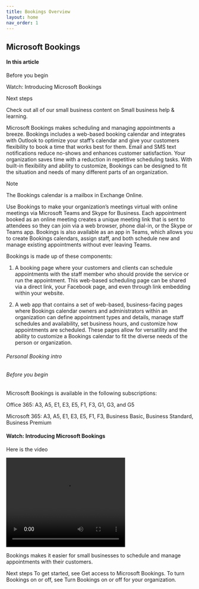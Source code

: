 ```yaml
---
title: Bookings Overview
layout: home
nav_order: 1
---
```

## Microsoft Bookings ##
#### In this article ####

Before you begin

Watch: Introducing Microsoft Bookings

Next steps


Check out all of our small business content on Small business help & learning.

Microsoft Bookings makes scheduling and managing appointments a breeze. Bookings includes a web-based booking calendar and integrates with Outlook to optimize your staff’s calendar and give your customers flexibility to book a time that works best for them. Email and SMS text notifications reduce no-shows and enhances customer satisfaction. Your organization saves time with a reduction in repetitive scheduling tasks. With built-in flexibility and ability to customize, Bookings can be designed to fit the situation and needs of many different parts of an organization.

 Note

The Bookings calendar is a mailbox in Exchange Online.

Use Bookings to make your organization’s meetings virtual with online meetings via Microsoft Teams and Skype for Business. Each appointment booked as an online meeting creates a unique meeting link that is sent to attendees so they can join via a web browser, phone dial-in, or the Skype or Teams app. Bookings is also available as an app in Teams, which allows you to create Bookings calendars, assign staff, and both schedule new and manage existing appointments without ever leaving Teams.

Bookings is made up of these components:

1. A booking page where your customers and clients can schedule appointments with the staff member who should provide the service or run the appointment. This web-based scheduling page can be shared via a direct link, your Facebook page, and even through link embedding within your website.

2. A web app that contains a set of web-based, business-facing pages where Bookings calendar owners and administrators within an organization can define appointment types and details, manage staff schedules and availability, set business hours, and customize how appointments are scheduled. These pages allow for versatility and the ability to customize a Bookings calendar to fit the diverse needs of the person or organization.

###### Personal Booking intro #####



###### Before you begin #####
Microsoft Bookings is available in the following subscriptions:

Office 365: A3, A5, E1, E3, E5, F1, F3, G1, G3, and G5

Microsoft 365: A3, A5, E1, E3, E5, F1, F3, Business Basic, Business Standard, Business Premium

#### Watch: Introducing Microsoft Bookings #####
<p>Here is the video</p>
<video width="320" height="240" controls>
  <source src="" type="video/mp4">
  <source src="movie.ogg" type="video/ogg">
  Your browser does not support the video tag.
</video>

Bookings makes it easier for small businesses to schedule and manage appointments with their customers.

Next steps
To get started, see Get access to Microsoft Bookings. To turn Bookings on or off, see Turn Bookings on or off for your organization.
